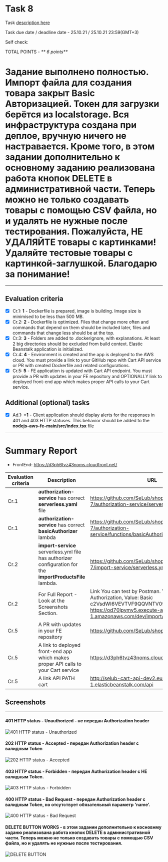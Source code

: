 # __Task 8__

Task [description here](https://github.com/EPAM-JS-Competency-center/cloud-development-course-initial/blob/new-tasks/task8-cart-api-docker-elastic-beanstalk/task.md)

Task due date / deadline date - 25.10.21 / 25.10.21 23:59(GMT+3)

Self check:
 
 TOTAL POINTS - _** 6 points**_

 # Задание выполнено полностью. Импорт файла для создания товара закрыт Basic Авторизацией. Токен для загрузки берётся из localstorage. Вся инфраструктура создана при деплое, вручную ничего не настравается. Кроме того, в этом задании дополнительно к основному заданию реализована работа кнопок DELETE в административной части. Теперь можно не только создавать товары с помощью CSV файла, но и удалять не нужные после тестирования. Пожалуйста, НЕ УДАЛЯЙТЕ товары с картинками! Удаляйте тестовые товары с картинкой-заглушкой. Благодарю за понимание!
 
-----------
## __Evaluation criteria__

- [x] Cr.1: **1** - Dockerfile is prepared, image is building. Image size is minimised to be less than 500 MB.
- [x] Cr.2: **2** - Dockerfile is optimized. Files that change more often and commands that depend on them should be included later, files and commands that change less should be at the top.
- [x] Cr.3: **3** - Folders are added to .dockerignore, with explanations. At least 2 big directories should be excluded from build context. Elastic Beanstalk application is initialized.
- [x] Cr.4: **4** - Environment is created and the app is deployed to the AWS cloud. You must provide a link to your GitHub repo with Cart API service or PR with created Dockerfile and related configurations.
- [x] Cr.5: **5** - FE application is updated with Cart API endpoint. You must provide a PR with updates in your FE repository and OPTIONALLY link to deployed front-end app which makes proper API calls to your Cart service.

## __Additional (optional) tasks__

- [x] Ad.1: **+1** - Client application should display alerts for the responses in 401 and 403 HTTP statuses. This behavior should be added to the **nodejs-aws-fe-main/src/index.tsx** file

------------

# __Summary Report__

* FrontEnd: https://d3ph6tvz43noms.cloudfront.net/ 


Evaluation criteria   | Description | URL 
-------|--------------|-----
Cr.1 | **authorization-service** has correct **serverless.yaml** file | https://github.com/SeLub/shop-aws-be/blob/task-7/authorization-service/serverless.yml
Cr.1 | **authorization-service** has correct **basicAuthorizer** lambda | https://github.com/SeLub/shop-aws-be/blob/task-7/authorization-service/functions/basicAuthorizer/basicAuthorizer.js
Cr.2 | **import-service** serverless.yml file has authorizer configuration for the **importProductsFile** lambda. | https://github.com/SeLub/shop-aws-be/blob/task-7/import-service/serverless.yml
Cr.2 | For Full Report - Look at the Screenshots Section. | Link You can test by Postman. Valid Key: Authorization, Value: Basic c2VsdWI6VEVTVF9QQVNTV09SRA==  https://od70lpymy5.execute-api.eu-central-1.amazonaws.com/dev/import/?name=products.csv
Cr.5 | A PR with updates in your FE repository | https://github.com/SeLub/shop-aws-fe/pull/5/files
Cr.5 | A link to deployed front-end app which makes proper API calls to your Cart service | https://d3ph6tvz43noms.cloudfront.net/
Cr.5 | A link API PATH cart | http://selub-cart-api-dev2.eu-central-1.elasticbeanstalk.com/api

## Screenshots 

------------
#### **401 HTTP status - Unauthorized** -  не передан Authorization header 

![401 HTTP status - Unauthorized](401.png)

#### **202 HTTP status - Accepted** - передан Authorization header с валидным Token

![202 HTTP status - Accepted](202.png)

#### **403 HTTP status - Forbidden** - передан Authorization header с НЕ валидным Token.

![403 HTTP status - Forbidden](403.png)

#### **400 HTTP status - Bad Request** - передан Authorization header с валидным Token, но отсутствует обязательный параметр 'name'.

![400 HTTP status - Bad Request](400.png)

#### **DELETE BUTTON WORKS** - в этом задании дополнительно к косновнму заданю реализована работа кнопок DELETE в административной части. Теперь можно не только создавать товары с помощью CSV файла, но и удалять не нужные после тестирования.

![DELETE BUTTON](admin.png)